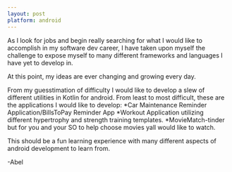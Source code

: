 ```yaml
---
layout: post
platform: android
---
```

As I look for jobs and begin really searching for what I would like to accomplish in my software dev career, I have taken upon myself the challenge to expose myself to many different frameworks and languages I have yet to develop in. 

At this point, my ideas are ever changing and growing every day.

From my guesstimation of difficulty I would like to develop a slew of different utilities in Kotlin for android.
From least to most difficult, these are the applications I would like to develop:
    *Car Maintenance Reminder Application/BillsToPay Reminder App
    *Workout Application utilizing different hypertrophy and strength training templates.
    *MovieMatch-tinder but for you and your SO to help choose movies yall would like to watch.

This should be a fun learning experience with many different aspects of android development to learn from.

-Abel